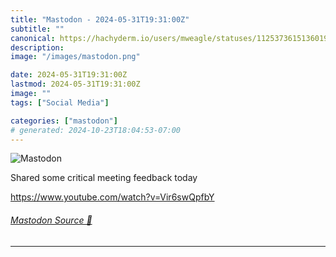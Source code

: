 ```yaml
---
title: "Mastodon - 2024-05-31T19:31:00Z"
subtitle: ""
canonical: https://hachyderm.io/users/mweagle/statuses/112537361513601946
description:
image: "/images/mastodon.png"

date: 2024-05-31T19:31:00Z
lastmod: 2024-05-31T19:31:00Z
image: ""
tags: ["Social Media"]

categories: ["mastodon"]
# generated: 2024-10-23T18:04:53-07:00
---
```

![Mastodon](/images/mastodon.png)

<p>Shared some critical meeting feedback today</p><p><a href="https://www.youtube.com/watch?v=Vir6swQpfbY" target="_blank" rel="nofollow noopener noreferrer" translate="no"><span class="invisible">https://www.</span><span class="ellipsis">youtube.com/watch?v=Vir6swQpfb</span><span class="invisible">Y</span></a></p>


###### [Mastodon Source 🐘](https://hachyderm.io/@mweagle/112537361513601946)

___
